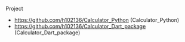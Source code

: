 Project
- https://github.com/h102136/Calculator_Python (Calculator_Python)
- https://github.com/h102136/Calculator_Dart_package (Calculator_Dart_package)